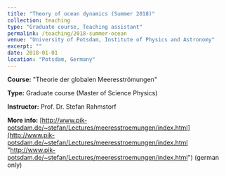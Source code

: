 ```yaml
---
title: "Theory of ocean dynamics (Summer 2018)"
collection: teaching
type: "Graduate course, Teaching assistant"
permalink: /teaching/2018-summer-ocean
venue: "University of Potsdam, Institute of Physics and Astronomy"
excerpt: ""
date: 2018-01-01
location: "Potsdam, Germany"
---
```


**Course:** &quot;Theorie der globalen Meeresströmungen&quot;

**Type:** Graduate course (Master of Science Physics)

**Instructor:** Prof. Dr. Stefan Rahmstorf

**More info:** [http://www.pik-potsdam.de/~stefan/Lectures/meeresstroemungen/index.html](http://www.pik-potsdam.de/~stefan/Lectures/meeresstroemungen/index.html "http://www.pik-potsdam.de/~stefan/Lectures/meeresstroemungen/index.html") (german only)